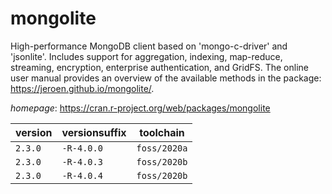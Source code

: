# mongolite

High-performance MongoDB client based on 'mongo-c-driver' and 'jsonlite'.  Includes support for aggregation, indexing, map-reduce, streaming, encryption,  enterprise authentication, and GridFS. The online user manual provides an overview  of the available methods in the package: <https://jeroen.github.io/mongolite/>.

*homepage*: <https://cran.r-project.org/web/packages/mongolite>

version | versionsuffix | toolchain
--------|---------------|----------
``2.3.0`` | ``-R-4.0.0`` | ``foss/2020a``
``2.3.0`` | ``-R-4.0.3`` | ``foss/2020b``
``2.3.0`` | ``-R-4.0.4`` | ``foss/2020b``
